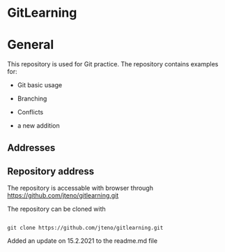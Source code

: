 # GitLearning

# General

This repository is used for Git practice. The repository contains examples for:

- Git basic usage

- Branching

- Conflicts

- a new addition

## Addresses

## Repository address

The repository is accessable with browser through https://github.com/jteno/gitlearning.git

The repository can be cloned with

```

git clone https://github.com/jteno/gitlearning.git

```

Added an update on 15.2.2021 to the readme.md file
